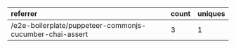 | referrer                                                 | count | uniques |
| :------------------------------------------------------- | :---- | :------ |
| /e2e-boilerplate/puppeteer-commonjs-cucumber-chai-assert | 3     | 1       |